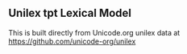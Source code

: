 Unilex tpt Lexical Model
----------------------

This is built directly from Unicode.org unilex data at
https://github.com/unicode-org/unilex
